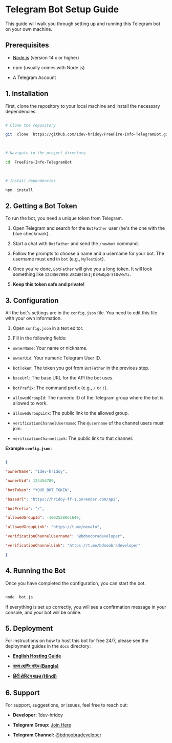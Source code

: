 
# Telegram Bot Setup Guide

  

This guide will walk you through setting up and running this Telegram bot on your own machine.

  

## Prerequisites

  

- [Node.js](https://nodejs.org/) (version 14.x or higher)

- npm (usually comes with Node.js)

- A Telegram Account

  

## 1. Installation

  

First, clone the repository to your local machine and install the necessary dependencies.

  

```bash

# Clone the repository

git  clone  https://github.com/1dev-hridoy/FreeFire-Info-TelegramBot.git

  

# Navigate to the project directory

cd  FreeFire-Info-TelegramBot

  

# Install dependencies

npm  install

```

  

## 2. Getting a Bot Token

  

To run the bot, you need a unique token from Telegram.

  

1. Open Telegram and search for the `BotFather` user (he's the one with the blue checkmark).

2. Start a chat with `BotFather` and send the `/newbot` command.

3. Follow the prompts to choose a name and a username for your bot. The username must end in `bot` (e.g., `MyTestBot`).

4. Once you're done, `BotFather` will give you a long token. It will look something like `1234567890:ABCdEfGhIjKlMnOpQrStUvWxYz`.

5.  **Keep this token safe and private!**

  

## 3. Configuration

  

All the bot's settings are in the `config.json` file. You need to edit this file with your own information.

  

1. Open `config.json` in a text editor.

2. Fill in the following fields:

-  `ownerName`: Your name or nickname.

-  `ownerUid`: Your numeric Telegram User ID.

-  `botToken`: The token you got from `BotFather` in the previous step.

-  `baseUrl`: The base URL for the API the bot uses.

-  `botPrefix`: The command prefix (e.g., `/` or `!`).

-  `allowedGroupId`: The numeric ID of the Telegram group where the bot is allowed to work.

-  `allowedGroupLink`: The public link to the allowed group.

-  `verificationChannelUsername`: The `@username` of the channel users must join.

-  `verificationChannelLink`: The public link to that channel.

  

**Example `config.json`:**

```json

{

"ownerName": "1dev-hridoy",

"ownerUid": 123456789,

"botToken": "YOUR_BOT_TOKEN",

"baseUrl": "https://hridoy-ff-1.onrender.com/api",

"botPrefix": "/",

"allowedGroupId": -1002528061649,

"allowedGroupLink": "https://t.me/nexalo",

"verificationChannelUsername": "@bdnoobradeveloper",

"verificationChannelLink": "https://t.me/bdnoobradeveloper"

}

```

  

## 4. Running the Bot

  

Once you have completed the configuration, you can start the bot.

  

```bash

node  bot.js

```

  

If everything is set up correctly, you will see a confirmation message in your console, and your bot will be online.

  

## 5. Deployment

  

For instructions on how to host this bot for free 24/7, please see the deployment guides in the `docs` directory:

  

- [**English Hosting Guide**](./docs/HOSTING_EN.md)

- [**বাংলা হোস্টিং গাইড (Bangla)**](./docs/HOSTING_BN.md)

- [**हिंदी होस्टिंग गाइड (Hindi)**](./docs/HOSTING_HI.md)

  

## 6. Support

  

For support, suggestions, or issues, feel free to reach out:

  

-  **Developer:** 1dev-hridoy

-  **Telegram Group:** [Join Here](https://t.me/nexalo)

-  **Telegram Channel:** [@bdnoobradeveloper](https://t.me/bdnoobradeveloper)